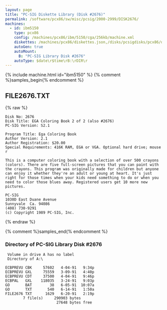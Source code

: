 ```yaml
---
layout: page
title: "PC-SIG Diskette Library (Disk #2676)"
permalink: /software/pcx86/sw/misc/pcsig/2000-2999/DISK2676/
machines:
  - id: ibm5150
    type: pcx86
    config: /machines/pcx86/ibm/5150/cga/256kb/machine.xml
    diskettes: /machines/pcx86/diskettes.json,/disks/pcsigdisks/pcx86/diskettes.json
    autoGen: true
    autoMount:
      B: "PC-SIG Library Disk #2676"
    autoType: $date\r$time\rB:\rDIR\r
---
```


{% include machine.html id="ibm5150" %}
{% comment %}samples_begin{% endcomment %}

## FILE2676.TXT

{% raw %}
```
Disk No: 2676                                                           
Disk Title: EGA Coloring Book 2 of 2 (also #2676)                       
PC-SIG Version: S2.1                                                    
                                                                        
Program Title: Ega Coloring Book                                        
Author Version: 2.1                                                     
Author Registration: $20.00                                             
Special Requirements: 416K RAM, EGA or VGA. Optional hard drive; mouse r
                                                                        
This is a computer coloring book with a selection of over 500 crayons   
(colors). There are five full-screen pictures that you can paint with   
the crayons. This program was originally made for children but anyone   
can enjoy it whether they're an adult or young at heart. It's just      
right for those times when your kids need something to do or when you   
need to color those blues away. Registered users get 10 more new        
pictures.                                                               
                                                                        
PC-SIG                                                                  
1030D East Duane Avenue                                                 
Sunnyvale  Ca. 94086                                                    
(408) 730-9291                                                          
(c) Copyright 1989 PC-SIG, Inc.                                         
```
{% endraw %}

{% comment %}samples_end{% endcomment %}

### Directory of PC-SIG Library Disk #2676

     Volume in drive A has no label
     Directory of A:\

    ECBPREVU CBK     57602   4-04-91   9:34p
    ECBPREVU GXL     75559   3-09-91   4:40p
    ECBPREVU CDT     37500   4-04-91   9:46p
    ECBPAL   GXL    118035   3-24-91   9:03p
    GO       BAT        38   6-05-91  10:07a
    GO       TXT       540   6-14-91   1:50a
    FILE2676 TXT      1629   6-20-91   2:19p
            7 file(s)     290903 bytes
                           27648 bytes free
